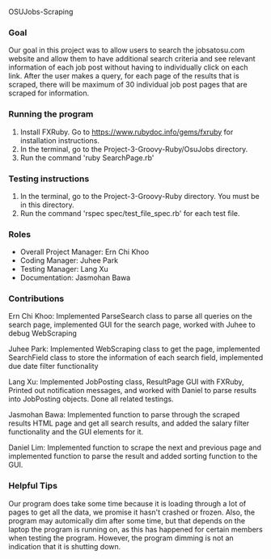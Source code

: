 OSUJobs-Scraping
### Goal
Our goal in this project was to allow users to search the jobsatosu.com website and allow them to have additional search criteria and see relevant information of each job post without having to individually click on each link. After the user makes a query, for each page of the results that is scraped, there will be maximum of 30 individual job post pages that are scraped for information. 
### Running the program 
1. Install FXRuby. Go to https://www.rubydoc.info/gems/fxruby for installation instructions.
2. In the terminal, go to the Project-3-Groovy-Ruby/OsuJobs directory.
3. Run the command 'ruby SearchPage.rb'
### Testing instructions
1. In the terminal, go to the Project-3-Groovy-Ruby directory. You must be in this directory. 
2. Run the command 'rspec spec/test_file_spec.rb' for each test file.
### Roles
* Overall Project Manager: Ern Chi Khoo
* Coding Manager: Juhee Park
* Testing Manager: Lang Xu
* Documentation: Jasmohan Bawa

### Contributions


Ern Chi Khoo: Implemented ParseSearch class to parse all queries on the search page, implemented GUI for the search page, worked with Juhee to debug WebScraping

Juhee Park: Implemented WebScraping class to get the page, implemented SearchField class to store the information of each search field, implemented due date filter functionality

Lang Xu: Implemented JobPosting class, ResultPage GUI with FXRuby, Printed out notification messages, and worked with Daniel to parse results into JobPosting objects. Done all related testings.

Jasmohan Bawa: Implemented function to parse through the scraped results HTML page and get all search results, and added the salary filter functionality and the GUI elements for it.

Daniel Lim: Implemented function to scrape the next and previous page and implemented function to parse the result and added sorting function to the GUI.

### Helpful Tips
Our program does take some time because it is loading through a lot of pages to get all the data, we promise it hasn't crashed or frozen. Also, the program may automically dim after some time, but that depends on the laptop the program is running on, as this has happened for certain members when testing the program. However, the program dimming is not an indication that it is shutting down. 
